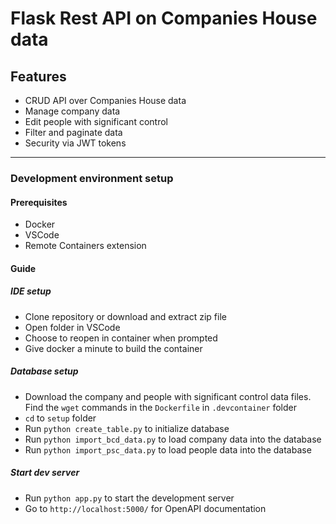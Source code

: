 # Flask Rest API on Companies House data

## Features

- CRUD API over Companies House data
- Manage company data
- Edit people with significant control
- Filter and paginate data
- Security via JWT tokens


---


### Development environment setup

#### Prerequisites

- Docker
- VSCode
- Remote Containers extension

#### Guide

##### IDE setup
- Clone repository or download and extract zip file
- Open folder in VSCode
- Choose to reopen in container when prompted
- Give docker a minute to build the container
##### Database setup
- Download the company and people with significant control data files. Find the `wget` commands in the `Dockerfile` in  `.devcontainer` folder
- `cd` to `setup` folder
- Run `python create_table.py` to initialize database
- Run `python import_bcd_data.py` to load company data into the database
- Run `python import_psc_data.py` to load people data into the database
##### Start dev server
- Run `python app.py` to start the development server
- Go to `http://localhost:5000/` for OpenAPI documentation
